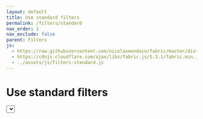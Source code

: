 ```yaml
---
layout: default
title: Use standard filters
permalink: /filters/standard
nav_order: 1
nav_exclude: false
parent: Filters
js:
  - https://raw.githubusercontent.com/nicolasmondain/fabric/master/dist/main.js
  - https://cdnjs.cloudflare.com/ajax/libs/fabric.js/5.3.1/fabric.min.js
  - ../assets/js/filters-standard.js
---
```


<h1>Use standard filters</h1>
<select class="form-select form-select-sm"></select>
<canvas>

